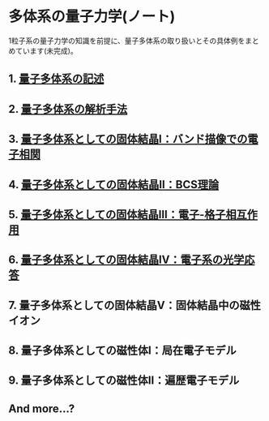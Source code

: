 # 多体系の量子力学(ノート)
1粒子系の量子力学の知識を前提に、量子多体系の取り扱いとその具体例をまとめています(未完成)。

## 1. [量子多体系の記述](/manybody-qm_Chap1.md)

## 2. [量子多体系の解析手法](/manybody-qm_Chap2.md)

## 3. [量子多体系としての固体結晶Ⅰ：バンド描像での電子相関](/manybody-qm_Chap3.md)

## 4. [量子多体系としての固体結晶Ⅱ：BCS理論](/manybody-qm_Chap4.md)

## 5. [量子多体系としての固体結晶Ⅲ：電子-格子相互作用](/manybody-qm_Chap5.md)

## 6. [量子多体系としての固体結晶Ⅳ：電子系の光学応答](/manybody-qm_Chap6.md)

## 7. 量子多体系としての固体結晶Ⅴ：固体結晶中の磁性イオン

## 8. 量子多体系としての磁性体Ⅰ：局在電子モデル

## 9. 量子多体系としての磁性体Ⅱ：遍歴電子モデル

## And more...?